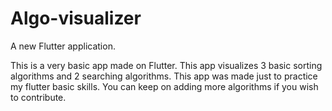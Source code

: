 # Algo-visualizer

A new Flutter application.

This is a very basic app made on Flutter. This app visualizes 3 basic sorting algorithms and 2 searching algorithms. This app was made just to practice my flutter basic skills.
You can keep on adding more algorithms if you wish to contribute.
